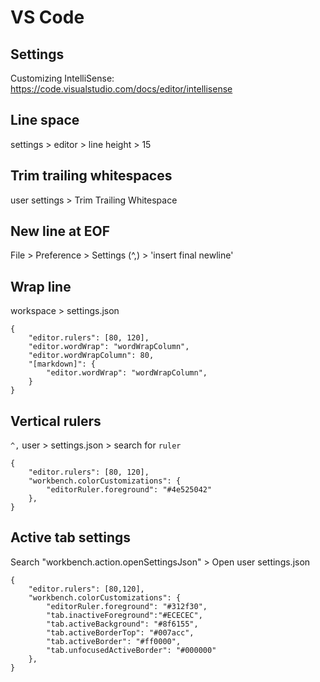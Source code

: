# VS Code

## Settings
Customizing IntelliSense:
https://code.visualstudio.com/docs/editor/intellisense

## Line space
settings > editor > line height > 15

## Trim trailing whitespaces
user settings > Trim Trailing Whitespace

## New line at EOF
File > Preference > Settings (^,) > 'insert final newline'

## Wrap line
workspace > settings.json
```
{
    "editor.rulers": [80, 120],
    "editor.wordWrap": "wordWrapColumn",
    "editor.wordWrapColumn": 80,
    "[markdown]": {
        "editor.wordWrap": "wordWrapColumn",
    }
}
```

## Vertical rulers
`^,` user > settings.json > search for `ruler`
```
{
    "editor.rulers": [80, 120],
    "workbench.colorCustomizations": {
        "editorRuler.foreground": "#4e525042"
    },
}
```

## Active tab settings
Search "workbench.action.openSettingsJson" > Open user settings.json
```
{
    "editor.rulers": [80,120],
    "workbench.colorCustomizations": {
        "editorRuler.foreground": "#312f30",
        "tab.inactiveForeground":"#ECECEC",
        "tab.activeBackground": "#8f6155",
        "tab.activeBorderTop": "#007acc",
        "tab.activeBorder": "#ff0000",
        "tab.unfocusedActiveBorder": "#000000"
    },
}
```
